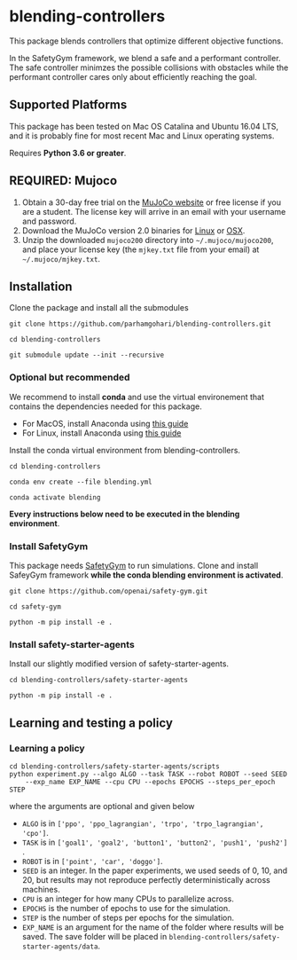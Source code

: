 # blending-controllers
This package blends controllers that optimize different objective functions.

In the SafetyGym framework, we blend a safe and a performant controller. The safe controller minimzes the possible collisions with obstacles while the performant controller cares only about efficiently reaching the goal.

## Supported Platforms
This package has been tested on Mac OS Catalina and Ubuntu 16.04 LTS, and it is probably fine for most recent Mac and Linux operating systems.

Requires **Python 3.6 or greater**.

## REQUIRED: Mujoco

1. Obtain a 30-day free trial on the [MuJoCo website](https://www.roboti.us/license.html)
   or free license if you are a student.
   The license key will arrive in an email with your username and password.
2. Download the MuJoCo version 2.0 binaries for
   [Linux](https://www.roboti.us/download/mujoco200_linux.zip) or
   [OSX](https://www.roboti.us/download/mujoco200_macos.zip).
3. Unzip the downloaded `mujoco200` directory into `~/.mujoco/mujoco200`,
   and place your license key (the `mjkey.txt` file from your email)
   at `~/.mujoco/mjkey.txt`.

## Installation

Clone the package and install all the submodules
```
git clone https://github.com/parhamgohari/blending-controllers.git

cd blending-controllers

git submodule update --init --recursive
```

### Optional but recommended
We recommend to install **conda** and use the virtual environement that contains the dependencies needed for this package.
- For MacOS, install Anaconda using [this guide](https://docs.conda.io/projects/conda/en/latest/user-guide/install/macos.html)
- For Linux, install Anaconda using [this guide](https://docs.conda.io/projects/conda/en/latest/user-guide/install/linux.html)

Install the conda virtual environment from blending-controllers.
```
cd blending-controllers

conda env create --file blending.yml

conda activate blending
```

**Every instructions below need to be executed in the blending environment**.


### Install SafetyGym

This package needs [SafetyGym](https://openai.com/blog/safety-gym/) to run simulations. Clone and install SafeyGym framework **while the conda blending environment is activated**.
```
git clone https://github.com/openai/safety-gym.git

cd safety-gym

python -m pip install -e .
```

### Install safety-starter-agents

Install our slightly modified version of safety-starter-agents.
```
cd blending-controllers/safety-starter-agents

python -m pip install -e .
```

## Learning and testing a policy

### Learning a policy

```
cd blending-controllers/safety-starter-agents/scripts
python experiment.py --algo ALGO --task TASK --robot ROBOT --seed SEED
    --exp_name EXP_NAME --cpu CPU --epochs EPOCHS --steps_per_epoch STEP
```

where the arguments are optional and given below

* `ALGO` is in `['ppo', 'ppo_lagrangian', 'trpo', 'trpo_lagrangian', 'cpo']`.
* `TASK` is in `['goal1', 'goal2', 'button1', 'button2', 'push1', 'push2']` .
* `ROBOT` is in `['point', 'car', 'doggo']`.
* `SEED` is an integer. In the paper experiments, we used seeds of 0, 10, and 20, but results may not reproduce perfectly deterministically across machines.
* `CPU` is an integer for how many CPUs to parallelize across.
* `EPOCHS` is the number of epochs to use for the simulation.
* `STEP` is the number of steps per epochs for the simulation.
* `EXP_NAME` is an argument for the name of the folder where results will be saved. The save folder will be placed in `blending-controllers/safety-starter-agents/data`.

<!--
## Learning a safe or performant policy
```
cd blending-controllers/safety-starter-agents/scripts
python experiment.py --cpu=cpu --objective='performant or safe' --task=Goal2 --seed=seed
```
where cpu specifies the number of cores you want to allocate and seed is a seed for the gym simulator. The choice of the performant or safe policy can be specified using --objective.

## Testing a learnt policy
To test a policy, check if the policy has been first created in the '''blending-controllers/safety-starter-agents/data'''. Then execute the following command
```
cd blending-controllers/safety-starter-agents/scripts
python test_policy.py /path/to/data
```

## Blending policy
To run the blending algorthm, follow the commands
```
cd blending-controllers/
python3 MOGLB.py <directory to the safe policy> <directory to the performant policy>
```

## Visualizing the plots
To show the plots as presented in the paper, a safe and performant policies must have been first computed with a blended policy. Then, execute the following command
```
cd blending-controllers/safety-starter-agents/scripts
python3 plot.py <data CPO> <data PPO-Lagragian> --safepath <directory to the safe policy> --perfpath <directory to the performant policy> --blendpath <path> --regretpath <path> --legend CPO PPO-Lagragian --value AverageEpRet AverageEpCost
```
``` -->

